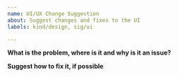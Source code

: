 ```yaml
---
name: UI/UX Change Suggestion
about: Suggest changes and fixes to the UI 
labels: kind/design, sig/ui

---
```


**What is the problem, where is it and why is it an issue?**

**Suggest how to fix it, if possible**
